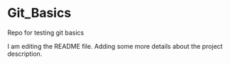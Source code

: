 # Git_Basics
Repo for testing git basics

I am editing the README file. Adding some more details about the project description.
